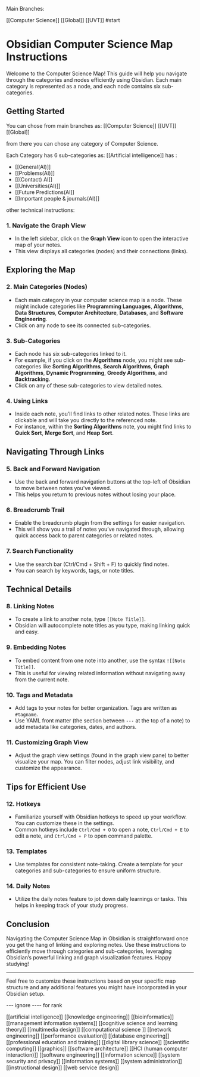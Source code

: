 Main Branches:

[[Computer Science]]
[[Global]]
[[UVT]]
#start

# **Obsidian Computer Science Map Instructions**

Welcome to the Computer Science Map! This guide will help you navigate through the categories and nodes efficiently using Obsidian. Each main category is represented as a node, and each node contains six sub-categories.

## **Getting Started**

You can chose from main branches as:
[[Computer Science]]
[[UVT]]
[[Global]]

from there you can chose any category of Computer Science.

Each Category has 6 sub-categories as:
[[Artificial intelligence]]  has :
- [[General(AI)]]
- [[Problems(AI)]]
- [[(Contact) AI]]
- [[Universities(AI)]]
- [[Future Predictions(AI]]
- [[Important people & journals(AI)]]


other technical instructions:
### **1. Navigate the Graph View**

- In the left sidebar, click on the **Graph View** icon to open the interactive map of your notes.
- This view displays all categories (nodes) and their connections (links).

## **Exploring the Map**

### **2. Main Categories (Nodes)**

- Each main category in your computer science map is a node. These might include categories like **Programming Languages**, **Algorithms**, **Data Structures**, **Computer Architecture**, **Databases**, and **Software Engineering**.
- Click on any node to see its connected sub-categories.

### **3. Sub-Categories**

- Each node has six sub-categories linked to it.
- For example, if you click on the **Algorithms** node, you might see sub-categories like **Sorting Algorithms**, **Search Algorithms**, **Graph Algorithms**, **Dynamic Programming**, **Greedy Algorithms**, and **Backtracking**.
- Click on any of these sub-categories to view detailed notes.

### **4. Using Links**

- Inside each note, you'll find links to other related notes. These links are clickable and will take you directly to the referenced note.
- For instance, within the **Sorting Algorithms** note, you might find links to **Quick Sort**, **Merge Sort**, and **Heap Sort**.

## **Navigating Through Links**

### **5. Back and Forward Navigation**

- Use the back and forward navigation buttons at the top-left of Obsidian to move between notes you've viewed.
- This helps you return to previous notes without losing your place.

### **6. Breadcrumb Trail**

- Enable the breadcrumb plugin from the settings for easier navigation.
- This will show you a trail of notes you’ve navigated through, allowing quick access back to parent categories or related notes.

### **7. Search Functionality**

- Use the search bar (Ctrl/Cmd + Shift + F) to quickly find notes.
- You can search by keywords, tags, or note titles.

## **Technical Details**

### **8. Linking Notes**

- To create a link to another note, type `[[Note Title]]`.
- Obsidian will autocomplete note titles as you type, making linking quick and easy.

### **9. Embedding Notes**

- To embed content from one note into another, use the syntax `![[Note Title]]`.
- This is useful for viewing related information without navigating away from the current note.

### **10. Tags and Metadata**

- Add tags to your notes for better organization. Tags are written as `#tagname`.
- Use YAML front matter (the section between `---` at the top of a note) to add metadata like categories, dates, and authors.

### **11. Customizing Graph View**

- Adjust the graph view settings (found in the graph view pane) to better visualize your map. You can filter nodes, adjust link visibility, and customize the appearance.

## **Tips for Efficient Use**

### **12. Hotkeys**

- Familiarize yourself with Obsidian hotkeys to speed up your workflow. You can customize these in the settings.
- Common hotkeys include `Ctrl/Cmd + O` to open a note, `Ctrl/Cmd + E` to edit a note, and `Ctrl/Cmd + P` to open command palette.

### **13. Templates**

- Use templates for consistent note-taking. Create a template for your categories and sub-categories to ensure uniform structure.

### **14. Daily Notes**

- Utilize the daily notes feature to jot down daily learnings or tasks. This helps in keeping track of your study progress.

## **Conclusion**

Navigating the Computer Science Map in Obsidian is straightforward once you get the hang of linking and exploring notes. Use these instructions to efficiently move through categories and sub-categories, leveraging Obsidian’s powerful linking and graph visualization features. Happy studying!

---

Feel free to customize these instructions based on your specific map structure and any additional features you might have incorporated in your Obsidian setup.








--- ignore
---- for rank


[[artificial intelligence]]
[[knowledge engineering]]
[[bioinformatics]]
[[management information systems]]
[[cognitive science and learning theory]]
[[multimedia design]]
[[computational science ]]
[[network engineering]]
[[performance evaluation]]
[[database engineering]]
[[professional education and training]]
[[digital library science]]
[[scientific computing]]
[[graphics]]
[[software architecture]]
[[HCI (human computer interaction)]]
[[software engineering]]
[[information science]]
[[system security and privacy]]
[[information systems]]
[[system administration]]
[[instructional design]]
[[web service design]]
